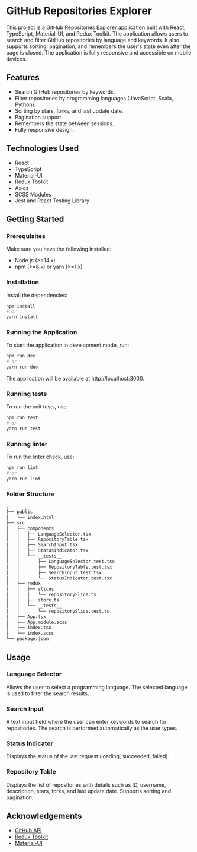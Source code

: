 # GitHub Repositories Explorer

This project is a GitHub Repositories Explorer application built with React, TypeScript, Material-UI, and Redux Toolkit. The application allows users to search and filter GitHub repositories by language and keywords. It also supports sorting, pagination, and remembers the user's state even after the page is closed. The application is fully responsive and accessible on mobile devices.

## Features

- Search GitHub repositories by keywords.
- Filter repositories by programming languages (JavaScript, Scala, Python).
- Sorting by stars, forks, and last update date.
- Pagination support.
- Remembers the state between sessions.
- Fully responsive design.

## Technologies Used

- React
- TypeScript
- Material-UI
- Redux Toolkit
- Axios
- SCSS Modules
- Jest and React Testing Library

## Getting Started

### Prerequisites

Make sure you have the following installed:

- Node.js (>=14.x)
- npm (>=6.x) or yarn (>=1.x)

### Installation

Install the dependencies:
   ```bash
   npm install
   # or
   yarn install
   ```

### Running the Application

To start the application in development mode, run:

```bash
npm run dev
# or
yarn run dev
```
The application will be available at http://localhost:3000.

### Running tests

To run the unit tests, use:

```bash
npm run test
# or
yarn run test
```

### Running linter

To run the linter check, use:

```bash
npm run lint
# or
yarn run lint
```

### Folder Structure
```bash
.
├── public
│   └── index.html
├── src
│   ├── components
│   │   ├── LanguageSelector.tsx
│   │   ├── RepositoryTable.tsx
│   │   ├── SearchInput.tsx
│   │   ├── StatusIndicator.tsx
│   │   └── __tests__
│   │       ├── LanguageSelector.test.tsx
│   │       ├── RepositoryTable.test.tsx
│   │       ├── SearchInput.test.tsx
│   │       └── StatusIndicator.test.tsx
│   ├── redux
│   │   ├── slices
│   │   │   └── repositorySlice.ts
│   │   ├── store.ts
│   │   └── __tests__
│   │       └── repositorySlice.test.ts
│   ├── App.tsx
│   ├── App.module.scss
│   ├── index.tsx
│   └── index.scss
└── package.json

```


## Usage

### Language Selector

Allows the user to select a programming language. The selected language is used to filter the search results.

### Search Input

A text input field where the user can enter keywords to search for repositories. The search is performed automatically as the user types.

### Status Indicator

Displays the status of the last request (loading, succeeded, failed).

### Repository Table

Displays the list of repositories with details such as ID, username, description, stars, forks, and last update date. Supports sorting and pagination.

## Acknowledgements

- [GitHub API](https://developer.github.com/v3/)
- [Redux Toolkit](https://redux-toolkit.js.org/)
- [Material-UI](https://material-ui.com/)
